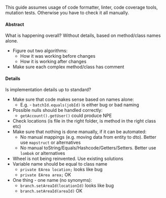 This guide assumes usage of code formatter, linter, code coverage tools, mutation tests. Otherwise you have to check it all manually.

#### Abstract
What is happening overall? Without details, based on method/class names alone. 
* Figure out two algorithms:
    * How it was working before changes
    * How it is working after changes
* Make sure each complex method/class has comment
#### Details
Is implementation details up to standard?
* Make sure that code makes sense based on names alone:
    * E.g. - `batchId.equals(jobId)`  is either bug or bad naming
* Possible nulls should be handled correctly:
    * `getAccount().getUser()` could produce NPE
* Check locations (is file in the right folder, is method in the right class etc)
* Make sure that nothing is done manually, if it can be automated:
    * No manual mappings (e.g. moving data from entity to dto). Better use `mapstruct` or alternatives
    * No manual toString/Equals/Hashcode/Getters/Setters. Better use `lombok` or alternatives
* Wheel is not being reinvented. Use existing solutions
* Variable name should be equal to class name
    * `private EArea location;` looks like bug
    * `private EArea area;` OK
* One thing - one name (no synonyms):
    * `branch.setAreaId(locationId)` looks like bug
    * `branch.setAreaId(areaId)` OK
